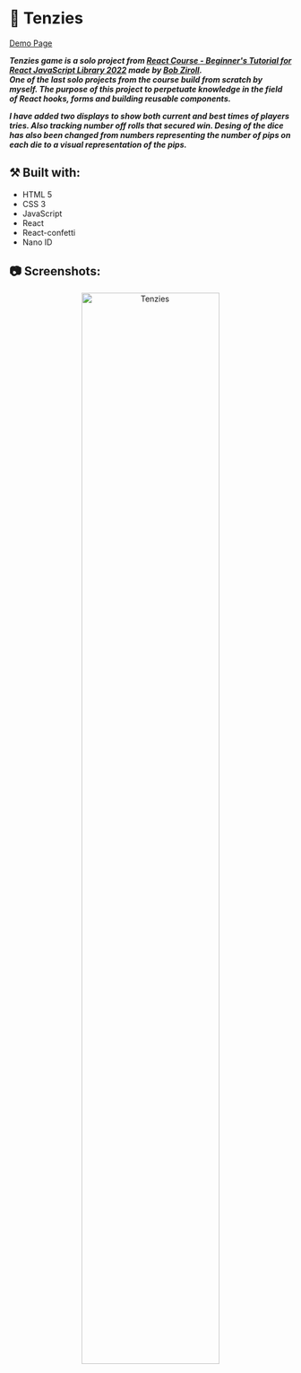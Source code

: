 # 🎲 Tenzies

[Demo Page](https://wiktorw0.github.io/tenzies-game/)

***Tenzies game is a solo project from [React Course - Beginner's Tutorial for React JavaScript Library 2022](https://www.youtube.com/watch?v=bMknfKXIFA8) made by [Bob Ziroll](https://github.com/bobziroll).***
</br>
***One of the last solo projects from the course build from scratch by myself. The purpose of this project to perpetuate knowledge in the field of React hooks, forms and building reusable components.***
</br>

***I have added two displays to show both current and best times of players tries. Also tracking number off rolls that secured win. Desing of the dice has also been changed from numbers representing the number of pips on each die to a visual representation of the pips.***
</br>

## ⚒️ Built with:
- HTML 5
- CSS 3
- JavaScript
- React
- React-confetti
- Nano ID

## 📷 Screenshots:
<p align="center">
<img src="https://i.imgur.com/7GO68Vd.png" height="70%" width="70%" alt="Tenzies"/>
<br />

